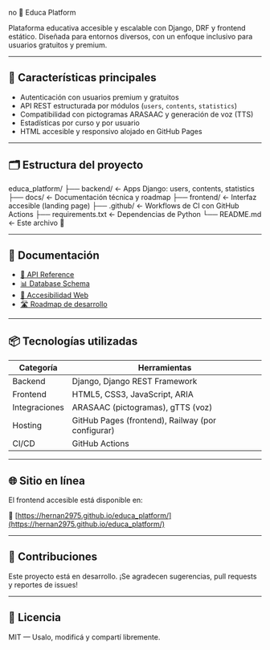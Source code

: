 no 🧠 Educa Platform

Plataforma educativa accesible y escalable con Django, DRF y frontend estático. Diseñada para entornos diversos, con un enfoque inclusivo para usuarios gratuitos y premium.

---

## 🚀 Características principales

- Autenticación con usuarios premium y gratuitos
- API REST estructurada por módulos (`users`, `contents`, `statistics`)
- Compatibilidad con pictogramas ARASAAC y generación de voz (TTS)
- Estadísticas por curso y por usuario
- HTML accesible y responsivo alojado en GitHub Pages

---

## 🗂️ Estructura del proyecto

educa_platform/ ├── backend/ ← Apps Django: users, contents, statistics ├── docs/ ← Documentación técnica y roadmap ├── frontend/ ← Interfaz accesible (landing page) ├── .github/ ← Workflows de CI con GitHub Actions ├── requirements.txt ← Dependencias de Python └── README.md ← Este archivo 🙂

---

## 📄 Documentación

- [📘 API Reference](docs/API_REFERENCE.md)
- [📊 Database Schema](docs/DATABASE_SCHEMA.md)
- [🧭 Accesibilidad Web](docs/ACCESSIBILITY_GUIDELINES.md)
- [🛣️ Roadmap de desarrollo](docs/ROADMAP.md)

---

## 📦 Tecnologías utilizadas

| Categoría         | Herramientas                          |
|------------------|----------------------------------------|
| Backend           | Django, Django REST Framework          |
| Frontend          | HTML5, CSS3, JavaScript, ARIA          |
| Integraciones     | ARASAAC (pictogramas), gTTS (voz)      |
| Hosting           | GitHub Pages (frontend), Railway (por configurar) |
| CI/CD             | GitHub Actions                         |

---

## 🌐 Sitio en línea

El frontend accesible está disponible en:

🔗 [https://hernan2975.github.io/educa_platform/](https://hernan2975.github.io/educa_platform/)  

---

## 🤝 Contribuciones

Este proyecto está en desarrollo. ¡Se agradecen sugerencias, pull requests y reportes de issues!

---

## 📄 Licencia

MIT — Usalo, modificá y compartí libremente.
